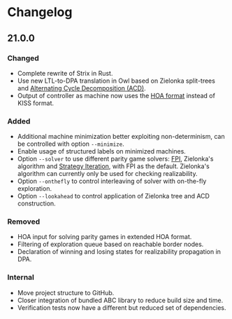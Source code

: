 # Changelog

## 21.0.0

### Changed

- Complete rewrite of Strix in Rust.
- Use new LTL-to-DPA translation in Owl based on Zielonka split-trees and
  [Alternating Cycle Decomposition (ACD)](https://arxiv.org/abs/2011.13041).
- Output of controller as machine now uses the [HOA format](https://adl.github.io/hoaf/) instead of KISS format.

### Added

- Additional machine minimization better exploiting non-determinism, can be controlled with option `--minimize`.
- Enable usage of structured labels on minimized machines.
- Option `--solver` to use different parity game solvers:
    [FPI](https://arxiv.org/abs/1909.07659),
    Zielonka's algorithm and [Strategy Iteration](https://arxiv.org/abs/0806.2923),
    with FPI as the default.
    Zielonka's algorithm can currently only be used for checking realizability.
- Option `--onthefly` to control interleaving of solver with on-the-fly exploration.
- Option `--lookahead` to control application of Zielonka tree and ACD construction.

### Removed

- HOA input for solving parity games in extended HOA format.
- Filtering of exploration queue based on reachable border nodes.
- Declaration of winning and losing states for realizability propagation in DPA.

### Internal

- Move project structure to GitHub.
- Closer integration of bundled ABC library to reduce build size and time.
- Verification tests now have a different but reduced set of dependencies.
